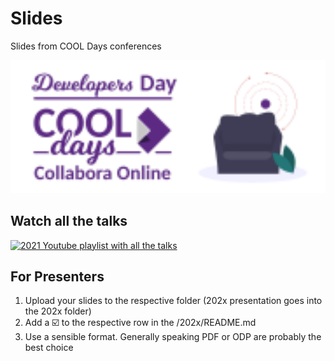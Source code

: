 # Slides

Slides from COOL Days conferences

<img src="https://raw.githubusercontent.com/CollaboraOnline/slides/main/static/images/cool-days-event-dev-logo.svg" alt="" style="min-width: 100%;">

## Watch all the talks

[![2021 Youtube playlist with all the talks](https://user-images.githubusercontent.com/65948705/141762263-905879dc-67aa-434c-b4b3-b93f90a8d4e8.png)](https://www.youtube.com/watch?v=oIpE1IvBbj8&list=PLeh8MeOzF8jals5oAfZlYmksVaLfY6Wxv)



## For Presenters

1. Upload your slides to the respective folder (202x presentation goes into the 202x folder)
2. Add a ☑️ to the respective row in the /202x/README.md
3. Use a sensible format. Generally speaking PDF or ODP are probably the best choice
